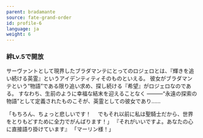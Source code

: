 ```yaml
---
parent: bradamante
source: fate-grand-order
id: profile-6
language: ja
weight: 6
---
```


### 絆Lv.5で開放

サーヴァントとして現界したブラダマンテにとってのロジェロとは、『輝きを追い続ける英霊』というアイデンティティそのものといえる。
彼女がブラダマンテという“物語”である限り追い求め、探し続ける『希望』がロジェロなのである。
すなわち、生前のように幸福な結末を迎えることなく
―――“永遠の探索の物語”として定義されたものこそが、英霊としての彼女であり……

「もちろん、ちょっと悲しいです！
　でもそれ以前に私は聖騎士だから、世界をとりもどすために全力でがんばります！」
『それがいいですよ。あなたの心に直接語り掛けています』
「マーリン様！」
